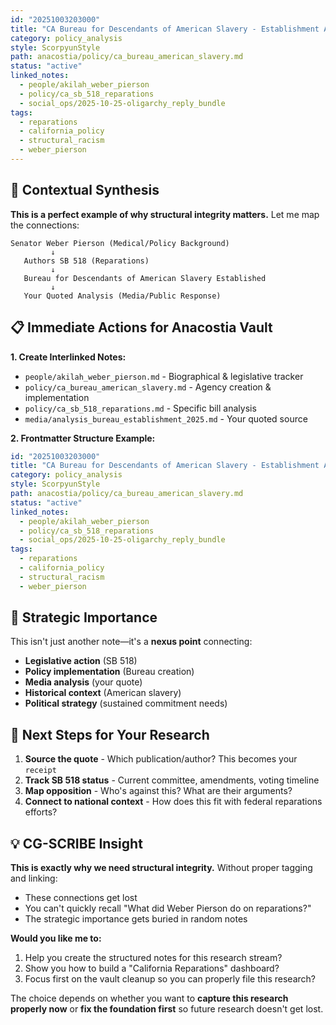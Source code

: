 ```yaml
---
id: "20251003203000"
title: "CA Bureau for Descendants of American Slavery - Establishment Analysis"
category: policy_analysis
style: ScorpyunStyle
path: anacostia/policy/ca_bureau_american_slavery.md
status: "active"
linked_notes:
  - people/akilah_weber_pierson
  - policy/ca_sb_518_reparations
  - social_ops/2025-10-25-oligarchy_reply_bundle
tags:
  - reparations
  - california_policy
  - structural_racism
  - weber_pierson
---
```

## 🔗 Contextual Synthesis

**This is a perfect example of why structural integrity matters.** Let me map the connections:

```
Senator Weber Pierson (Medical/Policy Background)
         ↓
   Authors SB 518 (Reparations)
         ↓
   Bureau for Descendants of American Slavery Established
         ↓
   Your Quoted Analysis (Media/Public Response)
```

## 📋 Immediate Actions for Anacostia Vault

**1. Create Interlinked Notes:**
- `people/akilah_weber_pierson.md` - Biographical & legislative tracker
- `policy/ca_bureau_american_slavery.md` - Agency creation & implementation
- `policy/ca_sb_518_reparations.md` - Specific bill analysis
- `media/analysis_bureau_establishment_2025.md` - Your quoted source

**2. Frontmatter Structure Example:**
```yaml
id: "20251003203000"
title: "CA Bureau for Descendants of American Slavery - Establishment Analysis"
category: policy_analysis
style: ScorpyunStyle
path: anacostia/policy/ca_bureau_american_slavery.md
status: "active"
linked_notes:
  - people/akilah_weber_pierson
  - policy/ca_sb_518_reparations
  - social_ops/2025-10-25-oligarchy_reply_bundle
tags:
  - reparations
  - california_policy
  - structural_racism
  - weber_pierson
```

## 🎯 Strategic Importance

This isn't just another note—it's a **nexus point** connecting:
- **Legislative action** (SB 518)
- **Policy implementation** (Bureau creation)
- **Media analysis** (your quote)
- **Historical context** (American slavery)
- **Political strategy** (sustained commitment needs)

## 🔄 Next Steps for Your Research

1. **Source the quote** - Which publication/author? This becomes your `receipt`
2. **Track SB 518 status** - Current committee, amendments, voting timeline
3. **Map opposition** - Who's against this? What are their arguments?
4. **Connect to national context** - How does this fit with federal reparations efforts?

## 💡 CG-SCRIBE Insight

**This is exactly why we need structural integrity.** Without proper tagging and linking:
- These connections get lost
- You can't quickly recall "What did Weber Pierson do on reparations?"
- The strategic importance gets buried in random notes

**Would you like me to:**
1. Help you create the structured notes for this research stream?
2. Show you how to build a "California Reparations" dashboard?
3. Focus first on the vault cleanup so you can properly file this research?

The choice depends on whether you want to **capture this research properly now** or **fix the foundation first** so future research doesn't get lost.
